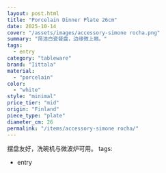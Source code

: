 ```yaml
---
layout: post.html
title: "Porcelain Dinner Plate 26cm"
date: 2025-10-14
cover: "/assets/images/accessory-simone rocha.png"
summary: "简洁白瓷餐盘，边缘微上翘。"
tags:
  - entry
category: "tableware"
brand: "Iittala"
material:
  - "porcelain"
color:
  - "white"
style: "minimal"
price_tier: "mid"
origin: "Finland"
piece_type: "plate"
diameter_cm: 26
permalink: "/items/accessory-simone rocha/"
---
```

摆盘友好，洗碗机与微波炉可用。
tags:
  - entry
